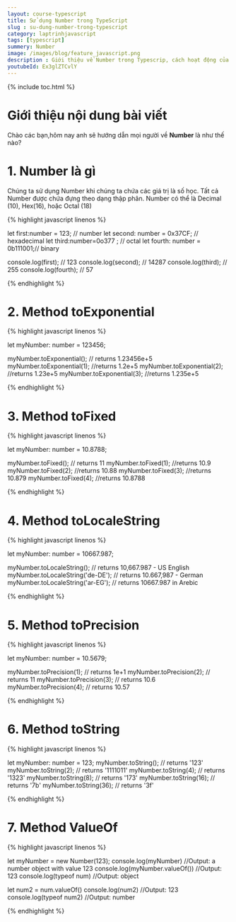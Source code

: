 ```yaml
---
layout: course-typescript
title: Sử dụng Number trong TypeScript  
slug : su-dung-number-trong-typescript
category: laptrinhjavascript
tags: [typescript]
summery: Number   
image: /images/blog/feature_javascript.png
description : Giới thiệu về Number trong Typescrip, cách hoạt động của Number trong Typescrip
youtubeId: Ex3glZTCvlY
---
```


{% include toc.html %}

# **Giới thiệu nội dung bài viết**

Chào các bạn,hôm nay anh sẽ hướng dẫn mọi người về <b>Number</b> là như thế nào? 

# **1. Number là gì**

Chúng ta sử dụng Number khi chúng ta chứa các giá trị là số học. Tất cả Number được chứa đựng theo dạng thập phân. Number có thể là Decimal (10), Hex(16), hoặc Octal (18)

{% highlight javascript  linenos %}

let first:number = 123; // number 
let second: number = 0x37CF;  // hexadecimal
let third:number=0o377 ;      // octal
let fourth: number = 0b111001;// binary  

console.log(first);  // 123 
console.log(second); // 14287
console.log(third);  // 255
console.log(fourth); // 57 

{% endhighlight %}

# **2. Method toExponential**

{% highlight javascript  linenos %}

let myNumber: number = 123456;

myNumber.toExponential(); // returns 1.23456e+5
myNumber.toExponential(1); //returns 1.2e+5
myNumber.toExponential(2); //returns 1.23e+5
myNumber.toExponential(3); //returns 1.235e+5

{% endhighlight %}

# **3. Method toFixed**

{% highlight javascript  linenos %}

let myNumber: number = 10.8788;

myNumber.toFixed(); // returns 11
myNumber.toFixed(1); //returns 10.9
myNumber.toFixed(2); //returns 10.88
myNumber.toFixed(3); //returns 10.879
myNumber.toFixed(4); //returns 10.8788

{% endhighlight %}

# **4. Method toLocaleString**

{% highlight javascript  linenos %}

let myNumber: number = 10667.987;

myNumber.toLocaleString(); // returns 10,667.987 - US English
myNumber.toLocaleString('de-DE'); // returns 10.667,987 - German
myNumber.toLocaleString('ar-EG'); // returns 10667.987 in Arebic

{% endhighlight %}

# **5. Method toPrecision**

{% highlight javascript  linenos %}

let myNumber: number = 10.5679;

myNumber.toPrecision(1); // returns 1e+1
myNumber.toPrecision(2); // returns 11
myNumber.toPrecision(3); // returns 10.6
myNumber.toPrecision(4); // returns 10.57

{% endhighlight %}

# **6. Method toString**

{% highlight javascript  linenos %}

let myNumber: number = 123;
myNumber.toString(); // returns '123'
myNumber.toString(2); // returns '1111011'
myNumber.toString(4); // returns '1323'
myNumber.toString(8); // returns '173'
myNumber.toString(16); // returns '7b'
myNumber.toString(36); // returns '3f'

{% endhighlight %}

# **7. Method ValueOf**

{% highlight javascript  linenos %}

let myNumber = new Number(123);
console.log(myNumber) //Output: a number object with value 123
console.log(myNumber.valueOf()) //Output: 123
console.log(typeof num) //Output: object

let num2 = num.valueOf() 
console.log(num2) //Output: 123
console.log(typeof num2) //Output: number

{% endhighlight %}


















